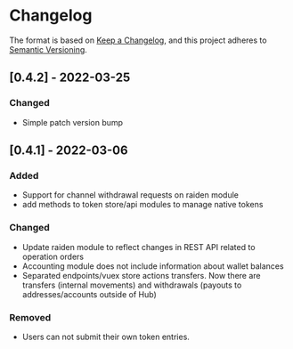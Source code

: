 # Changelog

The format is based on [Keep a Changelog](https://keepachangelog.com/en/1.0.0/),
and this project adheres to [Semantic Versioning](https://semver.org/spec/v2.0.0.html).

## [0.4.2] - 2022-03-25

### Changed

 - Simple patch version bump

## [0.4.1] - 2022-03-06

### Added

 - Support for channel withdrawal requests on raiden module
 - add methods to token store/api modules to manage native tokens

### Changed

 - Update raiden module to reflect changes in REST API related to operation orders
 - Accounting module does not include information about wallet balances
 - Separated endpoints/vuex store actions transfers. Now there are
   transfers (internal movements) and withdrawals (payouts to
   addresses/accounts outside of Hub)

### Removed
 - Users can not submit their own token entries.
